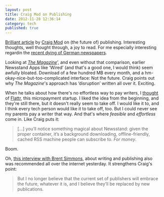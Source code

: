 ```yaml
---
layout: post
title: Craig Mod on Publishing
date: 2012-11-28 12:36:14
category: tech
published: true
---
```



[Brilliant article](http://craigmod.com/journal/subcompact_publishing/) by [Craig Mod](https://alpha.app.net/craigmod) on (the future of) publishing. Interesting thoughts, well thought through, a joy to read. For me especially interesting regardin the [recent dying of German newspapers](http://www.spiegel.de/international/business/media-woes-hit-germany-as-financial-times-deutschland-goes-under-a-869001.html). 

Looking at [*The Magazine*](http://the-magazine.org)’, and even without that comparison, earlier Newsstand Apps like ‘Wired’ (and that's a good one, I would think) seem awfully bloated. Download of a few hundred MB every month, and a hm-okay-nice-but-too-complicated interface: Not the future. Craig points out why *The Magazine*'s approach has ‘disruption’ written all over it. Exciting.

When he talks about how there's no effortless way to pay writers, I [thought](https://alpha.app.net/tschoof/post/1738742) of [Flattr](http://flattr.com), this micropayment startup. I liked the idea from the beginning, and they're still there, but it doesn't really seem to take off. I would like it to, and I think every tech person would like it to take off, too. But I could never see my parents pay a writer that way. And that's where *feasible* and *effortless* come in. Like Craig puts it:

> [...] you’ll notice something magical about Newsstand: given the proper container, it’s a background downloading, offline-friendly, cached RSS machine people can subscribe to. *For money*. 

Boom.

Oh, [this interview with Brent Simmons](http://one37.net/blog/15/11/2012/real-life-with-brent-simmons), about writing and publishing also was recommended all over the internet yesterday. It strengthens Craig's point:

> But I no longer believe that the current set of publishers will embrace the future, whatever it is, and I believe they’ll be replaced by new publications.